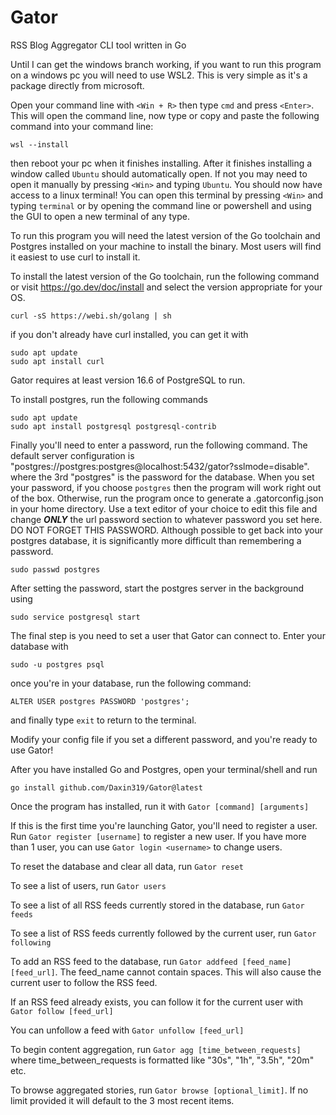 # Gator
RSS Blog Aggregator CLI tool written in Go

Until I can get the windows branch working, if you want to run this program on a windows pc you will need to use WSL2. This is very simple as it's a package directly from microsoft.

Open your command line with `<Win + R>` then type `cmd` and press `<Enter>`. This will open the command line, now type or copy and paste the following command into your command line:

```
wsl --install
```
then reboot your pc when it finishes installing. After it finishes installing a window called `Ubuntu` should automatically open. If not you may need to open it manually by pressing `<Win>` and typing `Ubuntu`. You should now have access to a linux terminal! You can open this terminal by pressing `<Win>` and typing `terminal` or by opening the command line or powershell and using the GUI to open a new terminal of any type.


To run this program you will need the latest version of the Go toolchain and Postgres installed on your machine to install the binary.
Most users will find it easiest to use curl to install it.

To install the latest version of the Go toolchain, run the following command or visit https://go.dev/doc/install and select the version appropriate for your OS.
```
curl -sS https://webi.sh/golang | sh
```
if you don't already have curl installed, you can get it with
```
sudo apt update
sudo apt install curl
```

Gator requires at least version 16.6 of PostgreSQL to run.

To install postgres, run the following commands
```
sudo apt update
sudo apt install postgresql postgresql-contrib
```

Finally you'll need to enter a password, run the following command. The default server configuration is "postgres://postgres:postgres@localhost:5432/gator?sslmode=disable". where the 3rd "postgres" is the password for the database. When you set your password, if you choose `postgres` then the program will work right out of the box. Otherwise, run the program once to generate a .gatorconfig.json in your home directory. Use a text editor of your choice to edit this file and change ***ONLY*** the url password section to whatever password you set here. DO NOT FORGET THIS PASSWORD. Although possible to get back into your postgres database, it is significantly more difficult than remembering a password. 
```
sudo passwd postgres
```

After setting the password, start the postgres server in the background using 
```
sudo service postgresql start
```

The final step is you need to set a user that Gator can connect to. Enter your database with 
```
sudo -u postgres psql
```

once you're in your database, run the following command:
```
ALTER USER postgres PASSWORD 'postgres';
```
and finally type `exit` to return to the terminal.

Modify your config file if you set a different password, and you're ready to use Gator!


After you have installed Go and Postgres, open your terminal/shell and run
```
go install github.com/Daxin319/Gator@latest
```

Once the program has installed, run it with `Gator [command] [arguments]`


If this is the first time you're launching Gator, you'll need to register a user. Run `Gator register [username]` to register a new user. If you have more than 1 user, you can use `Gator login <username>` to change users.

To reset the database and clear all data, run `Gator reset`

To see a list of users, run `Gator users`

To see a list of all RSS feeds currently stored in the database, run `Gator feeds`

To see a list of RSS feeds currently followed by the current user, run `Gator following`

To add an RSS feed to the database, run `Gator addfeed [feed_name] [feed_url]`. The feed\_name cannot contain spaces. This will also cause the current user to follow the RSS feed.

If an RSS feed already exists, you can follow it for the current user with `Gator follow [feed_url]`

You can unfollow a feed with `Gator unfollow [feed_url]`

To begin content aggregation, run `Gator agg [time_between_requests]` where time\_between\_requests is formatted like "30s", "1h", "3.5h", "20m" etc.

To browse aggregated stories, run `Gator browse [optional_limit]`. If no limit provided it will default to the 3 most recent items.



